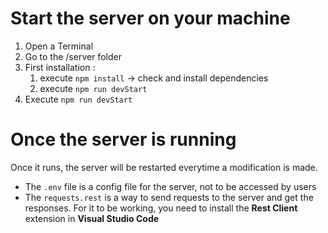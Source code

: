 # Start the server on your machine

1. Open a Terminal
2. Go to the /server folder
3. First installation :
    1. execute `npm install` -> check and install dependencies
    2. execute `npm run devStart`
4. Execute `npm run devStart`

# Once the server is running

Once it runs, the server will be restarted everytime a modification is made.
* The `.env` file is a config file for the server, not to be accessed by users
* The `requests.rest` is a way to send requests to the server and get the responses. For it to be working, you need to install the **Rest Client** extension in **Visual Studio Code**
